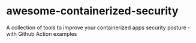 # awesome-containerized-security
A collection of tools to improve your containerized apps security posture - with Github Action examples
